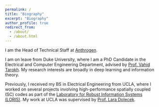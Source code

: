 ```yaml
---
permalink: /
title: "Biography"
excerpt: "Biography"
author_profile: true
redirect_from: 
  - /about/
  - /about.html
---
```


I am the Head of Technical Staff at [Anthrogen](https://www.anthrogen.com/).

I am on leave from Duke University, where I am a PhD Candidate in the Electrical and Computer Engineering Department, advised by [Prof. Vahid Tarokh](https://ece.duke.edu/faculty/vahid-tarokh). My research interests are broadly in deep learning and information theory.

Previously, I received my BS in Electrical Engineering from UCLA, where I worked on several projects involving high-performance spatially coupled (SC) codes as part of the [Laboratory for Robust Information Systems (LORIS)](https://loris.seas.ucla.edu/). My work at UCLA was supervised by [Prof. Lara Dolecek](https://samueli.ucla.edu/people/lara-dolecek/).
